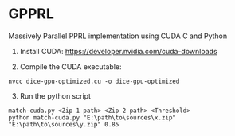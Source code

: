 # GPPRL
Massively Parallel PPRL implementation using CUDA C and Python

1. Install CUDA: https://developer.nvidia.com/cuda-downloads

2. Compile the CUDA executable:
```
nvcc dice-gpu-optimized.cu -o dice-gpu-optimized
```

3. Run the python script
```
match-cuda.py <Zip 1 path> <Zip 2 path> <Threshold>
python match-cuda.py "E:\path\to\sources\x.zip" "E:\path\to\sources\y.zip" 0.85
```

